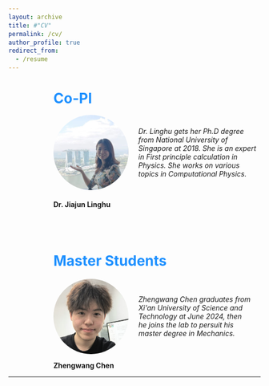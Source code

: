```yaml
---
layout: archive
title: #"CV"
permalink: /cv/
author_profile: true
redirect_from:
  - /resume
---
```


<div style="margin-left: 90px;">  
<span style="line-height: 1; font-size:14px;"> <h1 style="color:	#1E90FF;">Co-PI</h1> </span> 

<div style="display: flex; align-items: center; margin-bottom: 20px;">
  <img src="../images/lh2.jpg" alt="Person's Name" style="width: 150px; height: 150px; margin-right: 20px; border-radius: 50%;">
  <em>Dr. Linghu gets her Ph.D degree from National University of Singapore at 2018. She is an expert in First principle calculation in Physics. She works on various topics in Computational Physics.</em>
</div>
 <p class="name" style="font-weight: bold;"> Dr. Jiajun Linghu </p>  
 
    
  <br /> <br /> 

  
<span style="line-height: 1; font-size:14px;"> <h1 style="color:	#1E90FF;">Master Students</h1> </span> 


<div style="display: flex; justify-content: center;">
  <div style="display: flex; align-items: center; margin-right: 20px;">
    <img src="../images/zw.png" alt="Person's Name" style="width: 150px; height: 150px; margin-right: 20px; border-radius: 50%;">
    <em>Zhengwang Chen graduates from Xi'an University of Science and Technology at June 2024, then he joins the lab to persuit his master degree in Mechanics. </em>

  </div>
 

</div>
     <p class="name" style="font-weight: bold;">Zhengwang Chen</p>  
</div>








  
---

